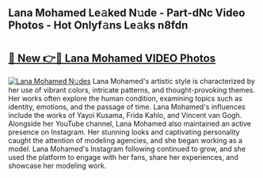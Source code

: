 ## Lana Mohamed Le𝚊ked N𝚞de - Part-dNc Video Photos - Hot Onlyf𝚊ns Le𝚊ks n8fdn

# <h2><a href="http://ab76340.deff.icu/?id=Lana+Mohamed">🔗 New 👉🔴 Lana Mohamed VIDEO Photos</a></h2>

[![Lana Mohamed N𝚞des](https://i.imgur.com/rIISA9y.gif)](http://ab76340.deff.icu/?id=Lana+Mohamed)
Lana Mohamed's artistic style is characterized by her use of vibrant colors, intricate patterns, and thought-provoking themes. Her works often explore the human condition, examining topics such as identity, emotions, and the passage of time. Lana Mohamed's influences include the works of Yayoi Kusama, Frida Kahlo, and Vincent van Gogh. Alongside her YouTube channel, Lana Mohamed also maintained an active presence on Instagram. Her stunning looks and captivating personality caught the attention of modeling agencies, and she began working as a model. Lana Mohamed's Instagram following continued to grow, and she used the platform to engage with her fans, share her experiences, and showcase her modeling work.
